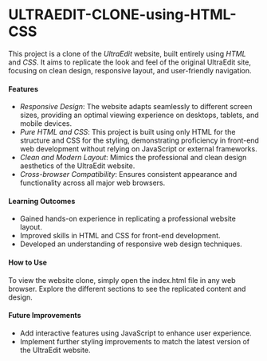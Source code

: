 # ULTRAEDIT-CLONE-using-HTML-CSS


This project is a clone of the *UltraEdit* website, built entirely using *HTML* and *CSS*. It aims to replicate the look and feel of the original UltraEdit site, focusing on clean design, responsive layout, and user-friendly navigation. 

#### Features

- *Responsive Design*: The website adapts seamlessly to different screen sizes, providing an optimal viewing experience on desktops, tablets, and mobile devices.
- *Pure HTML and CSS*: This project is built using only HTML for the structure and CSS for the styling, demonstrating proficiency in front-end web development without relying on JavaScript or external frameworks.
- *Clean and Modern Layout*: Mimics the professional and clean design aesthetics of the UltraEdit website.
- *Cross-browser Compatibility*: Ensures consistent appearance and functionality across all major web browsers.

#### Learning Outcomes

- Gained hands-on experience in replicating a professional website layout.
- Improved skills in HTML and CSS for front-end development.
- Developed an understanding of responsive web design techniques.

#### How to Use

To view the website clone, simply open the index.html file in any web browser. Explore the different sections to see the replicated content and design.

#### Future Improvements

- Add interactive features using JavaScript to enhance user experience.
- Implement further styling improvements to match the latest version of the UltraEdit website.
